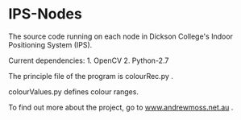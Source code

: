 IPS-Nodes
=========

The source code running on each node in Dickson College's Indoor Positioning System (IPS).

Current dependencies:
	1. OpenCV
	2. Python-2.7
	
The principle file of the program is colourRec.py .

colourValues.py defines colour ranges.

To find out more about the project, go to www.andrewmoss.net.au .
